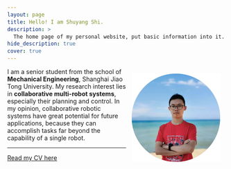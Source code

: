 ```yaml
---
layout: page
title: Hello! I am Shuyang Shi.
description: >
  The home page of my personal website, put basic information into it.
hide_description: true
cover: true
---
```

<img src="assets/icons/circle_head.png" style="zoom:26%; float:right; padding:50px;" />

I am a senior student from the school of **Mechanical Engineering**, Shanghai Jiao Tong University.
My research interest lies in **collaborative multi-robot systems**, especially their planning and
control.
In my opinion, collaborative robotic systems have great potential for future applications, because they can
accomplish tasks far beyond the capability of a single robot.

----

[Read my CV here](/files/CV_ssy_v0925.pdf)
